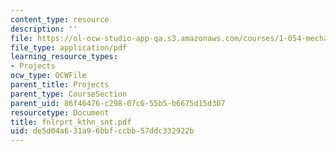 ```yaml
---
content_type: resource
description: ''
file: https://ol-ocw-studio-app-qa.s3.amazonaws.com/courses/1-054-mechanics-and-design-of-concrete-structures-spring-2004/de5d04a631a96bbfccbb57ddc332922b_fnlrprt_kthn_snt.pdf
file_type: application/pdf
learning_resource_types:
- Projects
ocw_type: OCWFile
parent_title: Projects
parent_type: CourseSection
parent_uid: 86f46476-c298-07c6-55b5-b6675d15d307
resourcetype: Document
title: fnlrprt_kthn_snt.pdf
uid: de5d04a6-31a9-6bbf-ccbb-57ddc332922b
---
```

